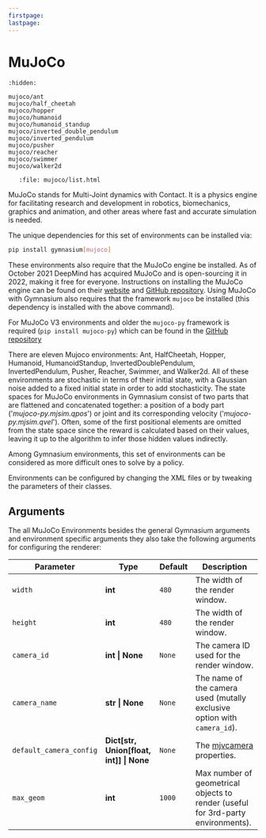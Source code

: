 ```yaml
---
firstpage:
lastpage:
---
```


# MuJoCo

```{toctree}
:hidden:

mujoco/ant
mujoco/half_cheetah
mujoco/hopper
mujoco/humanoid
mujoco/humanoid_standup
mujoco/inverted_double_pendulum
mujoco/inverted_pendulum
mujoco/pusher
mujoco/reacher
mujoco/swimmer
mujoco/walker2d
```

```{raw} html
   :file: mujoco/list.html
```

MuJoCo stands for Multi-Joint dynamics with Contact. It is a physics engine for facilitating research and development in robotics, biomechanics, graphics and animation, and other areas where fast and accurate simulation is needed.

The unique dependencies for this set of environments can be installed via:

````bash
pip install gymnasium[mujoco]
````

These environments also require that the MuJoCo engine be installed. As of October 2021 DeepMind has acquired MuJoCo and is open-sourcing it in 2022, making it free for everyone. Instructions on installing the MuJoCo engine can be found on their [website](https://mujoco.org) and [GitHub repository](https://github.com/deepmind/mujoco). Using MuJoCo with Gymnasium also requires that the framework `mujoco` be installed (this dependency is installed with the above command).

For MuJoCo V3 environments and older the `mujoco-py` framework is required (`pip install mujoco-py`) which can be found in the [GitHub repository](https://github.com/openai/mujoco-py/tree/master/mujoco_py)

There are eleven Mujoco environments: Ant, HalfCheetah, Hopper, Humanoid, HumanoidStandup, InvertedDoublePendulum, InvertedPendulum, Pusher, Reacher, Swimmer, and Walker2d. All of these environments are stochastic in terms of their initial state, with a Gaussian noise added to a fixed initial state in order to add stochasticity. The state spaces for MuJoCo environments in Gymnasium consist of two parts that are flattened and concatenated together: a position of a body part ('*mujoco-py.mjsim.qpos*') or joint and its corresponding velocity ('*mujoco-py.mjsim.qvel*'). Often, some of the first positional elements are omitted from the state space since the reward is calculated based on their values, leaving it up to the algorithm to infer those hidden values indirectly.

Among Gymnasium environments, this set of environments can be considered as more difficult ones to solve by a policy.

Environments can be configured by changing the XML files or by tweaking the parameters of their classes.

## Arguments
The all MuJoCo Environments besides the general Gymnasium arguments and environment specific arguments they also take the following arguments for configuring the renderer:


| Parameter                                  | Type       | Default      |Description                    |
|--------------------------------------------|------------|--------------|-------------------------------|
|`width`                                     | **int**    | `480`        | The width of the render window. |
|`height`                                    | **int**    | `480`        | The width of the render window. |
|`camera_id`                                 |**int \| None**| `None`     | The camera ID used for the render window. |
|`camera_name`                               |**str \| None**| `None`     | The name of the camera used (mutally exclusive option with `camera_id`). |
|`default_camera_config`                     |**Dict[str, Union[float, int]] \| None**  | `None` |  The [mjvcamera](https://mujoco.readthedocs.io/en/stable/APIreference/APItypes.html?highlight=camera#mjvcamera) properties. |
|`max_geom`                                  | **int**    | `1000`       | Max number of geometrical objects to render (useful for 3rd-party environments).|

